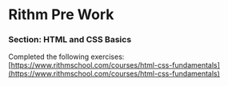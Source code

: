 # Rithm Pre Work

### Section: HTML and CSS Basics

Completed the following exercises: [https://www.rithmschool.com/courses/html-css-fundamentals](https://www.rithmschool.com/courses/html-css-fundamentals)



